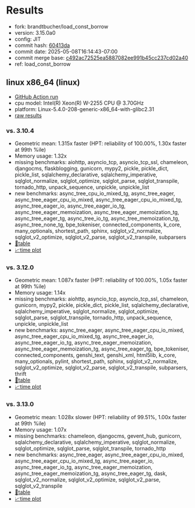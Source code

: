 # Results

- fork: brandtbucher/load_const_borrow
- version: 3.15.0a0
- config: JIT
- commit hash: [60413da](https://github.com/brandtbucher/cpython/commit/60413da)
- commit date: 2025-05-08T16:14:43-07:00
- commit merge base: [c492ac72525ea5887082ee991b45cc237cd02a40](https://github.com/python/cpython/commit/c492ac72525ea5887082ee991b45cc237cd02a40)
- ref: load_const_borrow

## linux x86_64 (linux)

- [GitHub Action run](https://github.com/faster-cpython/benchmarking/actions/runs/14917916222)
- cpu model: Intel(R) Xeon(R) W-2255 CPU @ 3.70GHz
- platform: Linux-5.4.0-208-generic-x86_64-with-glibc2.31
- [raw results](bm-20250508-linux-x86_64-brandtbucher-load_const_borrow-3.15.0a0-60413da.json)

### vs. 3.10.4

- Geometric mean: 1.315x faster (HPT: reliability of 100.00%, 1.30x faster at 99th %ile)
- Memory usage: 1.32x
- missing benchmarks: aiohttp, asyncio_tcp, asyncio_tcp_ssl, chameleon, djangocms, flaskblogging, gunicorn, mypy2, pickle, pickle_dict, pickle_list, sqlalchemy_declarative, sqlalchemy_imperative, sqlglot_normalize, sqlglot_optimize, sqlglot_parse, sqlglot_transpile, tornado_http, unpack_sequence, unpickle, unpickle_list
- new benchmarks: async_tree_cpu_io_mixed_tg, async_tree_eager, async_tree_eager_cpu_io_mixed, async_tree_eager_cpu_io_mixed_tg, async_tree_eager_io, async_tree_eager_io_tg, async_tree_eager_memoization, async_tree_eager_memoization_tg, async_tree_eager_tg, async_tree_io_tg, async_tree_memoization_tg, async_tree_none_tg, bpe_tokeniser, connected_components, k_core, many_optionals, shortest_path, sphinx, sqlglot_v2_normalize, sqlglot_v2_optimize, sqlglot_v2_parse, sqlglot_v2_transpile, subparsers
- [📄table](bm-20250508-linux-x86_64-brandtbucher-load_const_borrow-3.15.0a0-60413da-vs-3.10.4.md)
- [📈time plot](bm-20250508-linux-x86_64-brandtbucher-load_const_borrow-3.15.0a0-60413da-vs-3.10.4.svg)

### vs. 3.12.0

- Geometric mean: 1.087x faster (HPT: reliability of 100.00%, 1.05x faster at 99th %ile)
- Memory usage: 1.14x
- missing benchmarks: aiohttp, asyncio_tcp, asyncio_tcp_ssl, chameleon, gunicorn, mypy2, pickle, pickle_dict, pickle_list, sqlalchemy_declarative, sqlalchemy_imperative, sqlglot_normalize, sqlglot_optimize, sqlglot_parse, sqlglot_transpile, tornado_http, unpack_sequence, unpickle, unpickle_list
- new benchmarks: async_tree_eager, async_tree_eager_cpu_io_mixed, async_tree_eager_cpu_io_mixed_tg, async_tree_eager_io, async_tree_eager_io_tg, async_tree_eager_memoization, async_tree_eager_memoization_tg, async_tree_eager_tg, bpe_tokeniser, connected_components, genshi_text, genshi_xml, html5lib, k_core, many_optionals, pylint, shortest_path, sphinx, sqlglot_v2_normalize, sqlglot_v2_optimize, sqlglot_v2_parse, sqlglot_v2_transpile, subparsers, thrift
- [📄table](bm-20250508-linux-x86_64-brandtbucher-load_const_borrow-3.15.0a0-60413da-vs-3.12.0.md)
- [📈time plot](bm-20250508-linux-x86_64-brandtbucher-load_const_borrow-3.15.0a0-60413da-vs-3.12.0.svg)

### vs. 3.13.0

- Geometric mean: 1.028x slower (HPT: reliability of 99.51%, 1.00x faster at 99th %ile)
- Memory usage: 1.07x
- missing benchmarks: chameleon, djangocms, gevent_hub, gunicorn, sqlalchemy_declarative, sqlalchemy_imperative, sqlglot_normalize, sqlglot_optimize, sqlglot_parse, sqlglot_transpile, tornado_http
- new benchmarks: async_tree_eager, async_tree_eager_cpu_io_mixed, async_tree_eager_cpu_io_mixed_tg, async_tree_eager_io, async_tree_eager_io_tg, async_tree_eager_memoization, async_tree_eager_memoization_tg, async_tree_eager_tg, dask, sqlglot_v2_normalize, sqlglot_v2_optimize, sqlglot_v2_parse, sqlglot_v2_transpile
- [📄table](bm-20250508-linux-x86_64-brandtbucher-load_const_borrow-3.15.0a0-60413da-vs-3.13.0.md)
- [📈time plot](bm-20250508-linux-x86_64-brandtbucher-load_const_borrow-3.15.0a0-60413da-vs-3.13.0.svg)

